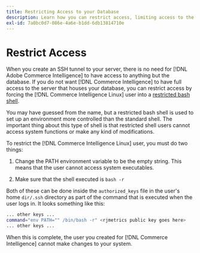 ```yaml
---
title: Restricting Access to your Database
description: Learn how you can restrict access, limiting access to the server that houses your database.
exl-id: 7a0bc0d7-086e-4a6e-b1dd-6db13814710e
---
```

# Restrict Access

When you create an SSH tunnel to your server, there is no need for [!DNL Adobe Commerce Intelligence] to have access to anything but the database. If you do not want [!DNL Commerce Intelligence] to have full access to the server that houses your database, you can restrict access by forcing the [!DNL Commerce Intelligence Linux] user into a [restricted bash shell](https://www.gnu.org/software/bash/manual/html_node/The-Restricted-Shell.html).

You may have guessed from the name, but a restricted bash shell is used to set up an environment more controlled than the standard shell. The important thing about this type of shell is that restricted shell users cannot access system functions or make any kind of modifications.

To restrict the [!DNL Commerce Intelligence Linux] user, you must do two things:

1. Change the PATH environment variable to be the empty string. This means that the user cannot access system executables.

1. Make sure that the shell executed is `bash -r`

Both of these can be done inside the `authorized_keys` file in the user's home `dir/.ssh` directory as part of the command that is executed when the user logs in. It looks something like this:

```bash
... other keys ...
command="env PATH="" /bin/bash -r" <rjmetrics public key goes here>
... other keys ...
```

When this is complete, the user you created for [!DNL Commerce Intelligence] cannot make changes to your system.
